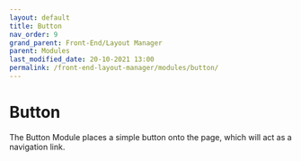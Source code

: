 ```yaml
---
layout: default
title: Button
nav_order: 9
grand_parent: Front-End/Layout Manager
parent: Modules
last_modified_date: 20-10-2021 13:00
permalink: /front-end-layout-manager/modules/button/
---
```


# Button

The Button Module places a simple button onto the page, which will act as a navigation link.